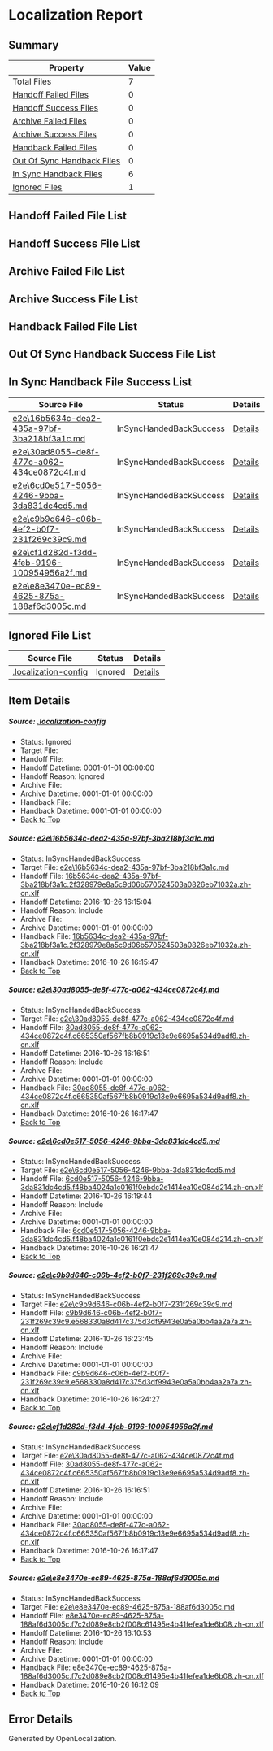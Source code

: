 # <a name='report-top'></a> Localization Report

## Summary
 Property | Value 
 -------- | ----- 
 Total Files | 7
[ Handoff Failed Files ](#handoff-failed-list)| 0
[ Handoff Success Files ](#handoff-success-list)| 0
[ Archive Failed Files ](#archive-failed-list)| 0
[ Archive Success Files ](#archive-success-list)| 0
[ Handback Failed Files ](#handback-failed-list)| 0
[ Out Of Sync Handback Files ](#outofsync-handback-success-list)| 0
[ In Sync Handback Files ](#insync-handback-success-list)| 6
[ Ignored Files ](#ignored-list)| 1

## <a name='handoff-failed-list'></a> Handoff Failed File List

## <a name='handoff-success-list'></a> Handoff Success File List

## <a name='archive-failed-list'></a> Archive Failed File List

## <a name='archive-success-list'></a> Archive Success File List

## <a name='handback-failed-list'></a> Handback Failed File List

## <a name='outofsync-handback-success-list'></a> Out Of Sync Handback Success File List

## <a name='insync-handback-success-list'></a> In Sync Handback File Success List
 Source File | Status | Details 
 ----------- | ------ | ------- 
 [e2e\16b5634c-dea2-435a-97bf-3ba218bf3a1c.md](https://github.com/OpenLocalizationTestOrg/ol-test0/blob/9cccc96528b21ef6e967e2ac35c8280929934e1b/e2e/16b5634c-dea2-435a-97bf-3ba218bf3a1c.md) | InSyncHandedBackSuccess | [Details](#168037a8ec7f29187dfd80dc6b8d46a61cfd8b381)
 [e2e\30ad8055-de8f-477c-a062-434ce0872c4f.md](https://github.com/OpenLocalizationTestOrg/ol-test0/blob/e869364b5666b34a32719fd1cda52d931ad6d634/e2e/30ad8055-de8f-477c-a062-434ce0872c4f.md) | InSyncHandedBackSuccess | [Details](#0ef6de4dbfe60e9491d0493eb5afbf44fde560b22)
 [e2e\6cd0e517-5056-4246-9bba-3da831dc4cd5.md](https://github.com/OpenLocalizationTestOrg/ol-test0/blob/cf32f56953af258923f8744a423dff41d7ad2eb1/e2e/6cd0e517-5056-4246-9bba-3da831dc4cd5.md) | InSyncHandedBackSuccess | [Details](#b69e8e77ba36fcfc65a06beb17ee2a6fa707c1a73)
 [e2e\c9b9d646-c06b-4ef2-b0f7-231f269c39c9.md](https://github.com/OpenLocalizationTestOrg/ol-test0/blob/e699ece93112fa49525e5349b44c65e765df4915/e2e/c9b9d646-c06b-4ef2-b0f7-231f269c39c9.md) | InSyncHandedBackSuccess | [Details](#35cd5d72fa79a63e74f0589c22a4678f21a523074)
 [e2e\cf1d282d-f3dd-4feb-9196-100954956a2f.md](https://github.com/OpenLocalizationTestOrg/ol-test0/blob/e699ece93112fa49525e5349b44c65e765df4915/e2e/cf1d282d-f3dd-4feb-9196-100954956a2f.md) | InSyncHandedBackSuccess | [Details](#0ef6de4dbfe60e9491d0493eb5afbf44fde560b25)
 [e2e\e8e3470e-ec89-4625-875a-188af6d3005c.md](https://github.com/OpenLocalizationTestOrg/ol-test0/blob/e45e4a9780a93c0373bcbbb11501e30d8eb10662/e2e/e8e3470e-ec89-4625-875a-188af6d3005c.md) | InSyncHandedBackSuccess | [Details](#5bd2ba881633f09bb8d771e97b6f4e8c9f882c486)

## <a name='ignored-list'></a> Ignored File List
 Source File | Status | Details 
 ----------- | ------ | ------- 
 [.localization-config](https://github.com/OpenLocalizationTestOrg/ol-test0/blob/e699ece93112fa49525e5349b44c65e765df4915/.localization-config) | Ignored | [Details](#c268a05ecaa7ec85942ed632c29928ee5bd6da8d0)

## Item Details
##### <a name='c268a05ecaa7ec85942ed632c29928ee5bd6da8d0'></a> Source: [.localization-config](https://github.com/OpenLocalizationTestOrg/ol-test0/blob/e699ece93112fa49525e5349b44c65e765df4915/.localization-config)
* Status: Ignored
* Target File: 
* Handoff File: 
* Handoff Datetime: 0001-01-01 00:00:00
* Handoff Reason: Ignored
* Archive File: 
* Archive Datetime: 0001-01-01 00:00:00
* Handback File: 
* Handback Datetime: 0001-01-01 00:00:00
* [Back to Top](#report-top)

##### <a name='168037a8ec7f29187dfd80dc6b8d46a61cfd8b381'></a> Source: [e2e\16b5634c-dea2-435a-97bf-3ba218bf3a1c.md](https://github.com/OpenLocalizationTestOrg/ol-test0/blob/9cccc96528b21ef6e967e2ac35c8280929934e1b/e2e/16b5634c-dea2-435a-97bf-3ba218bf3a1c.md)
* Status: InSyncHandedBackSuccess
* Target File: [e2e\16b5634c-dea2-435a-97bf-3ba218bf3a1c.md](https://github.com/OpenLocalizationTestOrg/ol-test0-zhcn/blob/6f465a4b4b65608367d03b8ccbb1f3ee07f55574/e2e/16b5634c-dea2-435a-97bf-3ba218bf3a1c.md)
* Handoff File: [16b5634c-dea2-435a-97bf-3ba218bf3a1c.2f328979e8a5c9d06b570524503a0826eb71032a.zh-cn.xlf](https://github.com/OpenLocalizationTestOrg/ol-test0-handoff/blob/433c1d239802e7bd379ac022ea3ada7efd28bd3c/ol-handoff/OpenLocalizationTestOrg/ol-test0-zhcn/shujia/ht/16b5634c-dea2-435a-97bf-3ba218bf3a1c.2f328979e8a5c9d06b570524503a0826eb71032a.zh-cn.xlf)
* Handoff Datetime: 2016-10-26 16:15:04
* Handoff Reason: Include
* Archive File: 
* Archive Datetime: 0001-01-01 00:00:00
* Handback File: [16b5634c-dea2-435a-97bf-3ba218bf3a1c.2f328979e8a5c9d06b570524503a0826eb71032a.zh-cn.xlf](https://github.com/OpenLocalizationTestOrg/ol-test0-handback/blob/32aec1c99de5a243e2a185487fdbf5ec8788138d/ol-handback/OpenLocalizationTestOrg/ol-test0-zhcn/shujia/ht/16b5634c-dea2-435a-97bf-3ba218bf3a1c.2f328979e8a5c9d06b570524503a0826eb71032a.zh-cn.xlf)
* Handback Datetime: 2016-10-26 16:15:47
* [Back to Top](#report-top)

##### <a name='0ef6de4dbfe60e9491d0493eb5afbf44fde560b22'></a> Source: [e2e\30ad8055-de8f-477c-a062-434ce0872c4f.md](https://github.com/OpenLocalizationTestOrg/ol-test0/blob/e869364b5666b34a32719fd1cda52d931ad6d634/e2e/30ad8055-de8f-477c-a062-434ce0872c4f.md)
* Status: InSyncHandedBackSuccess
* Target File: [e2e\30ad8055-de8f-477c-a062-434ce0872c4f.md](https://github.com/OpenLocalizationTestOrg/ol-test0-zhcn/blob/516bef9097ebd78d81cf5d465d5d633c702e20c7/e2e/30ad8055-de8f-477c-a062-434ce0872c4f.md)
* Handoff File: [30ad8055-de8f-477c-a062-434ce0872c4f.c665350af567fb8b0919c13e9e6695a534d9adf8.zh-cn.xlf](https://github.com/OpenLocalizationTestOrg/ol-test0-handoff/blob/157a8eb14ee68660983025087c2365688d6f2837/ol-handoff/OpenLocalizationTestOrg/ol-test0-zhcn/shujia/ht/30ad8055-de8f-477c-a062-434ce0872c4f.c665350af567fb8b0919c13e9e6695a534d9adf8.zh-cn.xlf)
* Handoff Datetime: 2016-10-26 16:16:51
* Handoff Reason: Include
* Archive File: 
* Archive Datetime: 0001-01-01 00:00:00
* Handback File: [30ad8055-de8f-477c-a062-434ce0872c4f.c665350af567fb8b0919c13e9e6695a534d9adf8.zh-cn.xlf](https://github.com/OpenLocalizationTestOrg/ol-test0-handback/blob/274eabb6785d0f2ef5199d79fa8e73cd1f1042b0/ol-handback/OpenLocalizationTestOrg/ol-test0-zhcn/shujia/ht/30ad8055-de8f-477c-a062-434ce0872c4f.c665350af567fb8b0919c13e9e6695a534d9adf8.zh-cn.xlf)
* Handback Datetime: 2016-10-26 16:17:47
* [Back to Top](#report-top)

##### <a name='b69e8e77ba36fcfc65a06beb17ee2a6fa707c1a73'></a> Source: [e2e\6cd0e517-5056-4246-9bba-3da831dc4cd5.md](https://github.com/OpenLocalizationTestOrg/ol-test0/blob/cf32f56953af258923f8744a423dff41d7ad2eb1/e2e/6cd0e517-5056-4246-9bba-3da831dc4cd5.md)
* Status: InSyncHandedBackSuccess
* Target File: [e2e\6cd0e517-5056-4246-9bba-3da831dc4cd5.md](https://github.com/OpenLocalizationTestOrg/ol-test0-zhcn/blob/490a45a34600969b33607070fc0bb6daac21e496/e2e/6cd0e517-5056-4246-9bba-3da831dc4cd5.md)
* Handoff File: [6cd0e517-5056-4246-9bba-3da831dc4cd5.f48ba4024a1c0161f0ebdc2e1414ea10e084d214.zh-cn.xlf](https://github.com/OpenLocalizationTestOrg/ol-test0-handoff/blob/624570b429edcee16ee63a435c8aaf7f41057eda/ol-handoff/OpenLocalizationTestOrg/ol-test0-zhcn/shujia/ht/6cd0e517-5056-4246-9bba-3da831dc4cd5.f48ba4024a1c0161f0ebdc2e1414ea10e084d214.zh-cn.xlf)
* Handoff Datetime: 2016-10-26 16:19:44
* Handoff Reason: Include
* Archive File: 
* Archive Datetime: 0001-01-01 00:00:00
* Handback File: [6cd0e517-5056-4246-9bba-3da831dc4cd5.f48ba4024a1c0161f0ebdc2e1414ea10e084d214.zh-cn.xlf](https://github.com/OpenLocalizationTestOrg/ol-test0-handback/blob/b5efcaeb55883acd7201d743d7a05964cf6867a1/ol-handback/OpenLocalizationTestOrg/ol-test0-zhcn/shujia/ht/6cd0e517-5056-4246-9bba-3da831dc4cd5.f48ba4024a1c0161f0ebdc2e1414ea10e084d214.zh-cn.xlf)
* Handback Datetime: 2016-10-26 16:21:47
* [Back to Top](#report-top)

##### <a name='35cd5d72fa79a63e74f0589c22a4678f21a523074'></a> Source: [e2e\c9b9d646-c06b-4ef2-b0f7-231f269c39c9.md](https://github.com/OpenLocalizationTestOrg/ol-test0/blob/e699ece93112fa49525e5349b44c65e765df4915/e2e/c9b9d646-c06b-4ef2-b0f7-231f269c39c9.md)
* Status: InSyncHandedBackSuccess
* Target File: [e2e\c9b9d646-c06b-4ef2-b0f7-231f269c39c9.md](https://github.com/OpenLocalizationTestOrg/ol-test0-zhcn/blob/028417279df41248c9c374556e9cd126455cd7bd/e2e/c9b9d646-c06b-4ef2-b0f7-231f269c39c9.md)
* Handoff File: [c9b9d646-c06b-4ef2-b0f7-231f269c39c9.e568330a8d417c375d3df9943e0a5a0bb4aa2a7a.zh-cn.xlf](https://github.com/OpenLocalizationTestOrg/ol-test0-handoff/blob/068d328082d9a930bc1c9932e414f80e5f91a0ea/ol-handoff/OpenLocalizationTestOrg/ol-test0-zhcn/shujia/ht/c9b9d646-c06b-4ef2-b0f7-231f269c39c9.e568330a8d417c375d3df9943e0a5a0bb4aa2a7a.zh-cn.xlf)
* Handoff Datetime: 2016-10-26 16:23:45
* Handoff Reason: Include
* Archive File: 
* Archive Datetime: 0001-01-01 00:00:00
* Handback File: [c9b9d646-c06b-4ef2-b0f7-231f269c39c9.e568330a8d417c375d3df9943e0a5a0bb4aa2a7a.zh-cn.xlf](https://github.com/OpenLocalizationTestOrg/ol-test0-handback/blob/1626d66271ce2319c24932209754b12265473bd7/ol-handback/OpenLocalizationTestOrg/ol-test0-zhcn/shujia/ht/c9b9d646-c06b-4ef2-b0f7-231f269c39c9.e568330a8d417c375d3df9943e0a5a0bb4aa2a7a.zh-cn.xlf)
* Handback Datetime: 2016-10-26 16:24:27
* [Back to Top](#report-top)

##### <a name='0ef6de4dbfe60e9491d0493eb5afbf44fde560b25'></a> Source: [e2e\cf1d282d-f3dd-4feb-9196-100954956a2f.md](https://github.com/OpenLocalizationTestOrg/ol-test0/blob/e699ece93112fa49525e5349b44c65e765df4915/e2e/cf1d282d-f3dd-4feb-9196-100954956a2f.md)
* Status: InSyncHandedBackSuccess
* Target File: [e2e\30ad8055-de8f-477c-a062-434ce0872c4f.md](https://github.com/OpenLocalizationTestOrg/ol-test0-zhcn/blob/516bef9097ebd78d81cf5d465d5d633c702e20c7/e2e/30ad8055-de8f-477c-a062-434ce0872c4f.md)
* Handoff File: [30ad8055-de8f-477c-a062-434ce0872c4f.c665350af567fb8b0919c13e9e6695a534d9adf8.zh-cn.xlf](https://github.com/OpenLocalizationTestOrg/ol-test0-handoff/blob/157a8eb14ee68660983025087c2365688d6f2837/ol-handoff/OpenLocalizationTestOrg/ol-test0-zhcn/shujia/ht/30ad8055-de8f-477c-a062-434ce0872c4f.c665350af567fb8b0919c13e9e6695a534d9adf8.zh-cn.xlf)
* Handoff Datetime: 2016-10-26 16:16:51
* Handoff Reason: Include
* Archive File: 
* Archive Datetime: 0001-01-01 00:00:00
* Handback File: [30ad8055-de8f-477c-a062-434ce0872c4f.c665350af567fb8b0919c13e9e6695a534d9adf8.zh-cn.xlf](https://github.com/OpenLocalizationTestOrg/ol-test0-handback/blob/274eabb6785d0f2ef5199d79fa8e73cd1f1042b0/ol-handback/OpenLocalizationTestOrg/ol-test0-zhcn/shujia/ht/30ad8055-de8f-477c-a062-434ce0872c4f.c665350af567fb8b0919c13e9e6695a534d9adf8.zh-cn.xlf)
* Handback Datetime: 2016-10-26 16:17:47
* [Back to Top](#report-top)

##### <a name='5bd2ba881633f09bb8d771e97b6f4e8c9f882c486'></a> Source: [e2e\e8e3470e-ec89-4625-875a-188af6d3005c.md](https://github.com/OpenLocalizationTestOrg/ol-test0/blob/e45e4a9780a93c0373bcbbb11501e30d8eb10662/e2e/e8e3470e-ec89-4625-875a-188af6d3005c.md)
* Status: InSyncHandedBackSuccess
* Target File: [e2e\e8e3470e-ec89-4625-875a-188af6d3005c.md](https://github.com/OpenLocalizationTestOrg/ol-test0-zhcn/blob/68efed0d73eb9b59b6f186da23f40c3ddc994cea/e2e/e8e3470e-ec89-4625-875a-188af6d3005c.md)
* Handoff File: [e8e3470e-ec89-4625-875a-188af6d3005c.f7c2d089e8cb2f008c61495e4b41fefea1de6b08.zh-cn.xlf](https://github.com/OpenLocalizationTestOrg/ol-test0-handoff/blob/6ecd8c5eaa6142e165ef6a72266ce2c7fcb8c462/ol-handoff/OpenLocalizationTestOrg/ol-test0-zhcn/shujia/ht/e8e3470e-ec89-4625-875a-188af6d3005c.f7c2d089e8cb2f008c61495e4b41fefea1de6b08.zh-cn.xlf)
* Handoff Datetime: 2016-10-26 16:10:53
* Handoff Reason: Include
* Archive File: 
* Archive Datetime: 0001-01-01 00:00:00
* Handback File: [e8e3470e-ec89-4625-875a-188af6d3005c.f7c2d089e8cb2f008c61495e4b41fefea1de6b08.zh-cn.xlf](https://github.com/OpenLocalizationTestOrg/ol-test0-handback/blob/7650ceec98daec7317a27cc573255f89234abd42/ol-handback/OpenLocalizationTestOrg/ol-test0-zhcn/shujia/ht/e8e3470e-ec89-4625-875a-188af6d3005c.f7c2d089e8cb2f008c61495e4b41fefea1de6b08.zh-cn.xlf)
* Handback Datetime: 2016-10-26 16:12:09
* [Back to Top](#report-top)


## Error Details

Generated by OpenLocalization.
